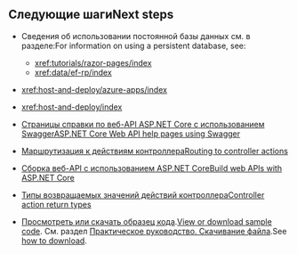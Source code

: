 ## <a name="next-steps"></a><span data-ttu-id="5256b-101">Следующие шаги</span><span class="sxs-lookup"><span data-stu-id="5256b-101">Next steps</span></span>

* <span data-ttu-id="5256b-102">Сведения об использовании постоянной базы данных см. в разделе:</span><span class="sxs-lookup"><span data-stu-id="5256b-102">For information on using a persistent database, see:</span></span>

  * <xref:tutorials/razor-pages/index>
  * <xref:data/ef-rp/index>

* <xref:host-and-deploy/azure-apps/index>
* <xref:host-and-deploy/index>
* [<span data-ttu-id="5256b-103">Страницы справки по веб-API ASP.NET Core с использованием Swagger</span><span class="sxs-lookup"><span data-stu-id="5256b-103">ASP.NET Core Web API help pages using Swagger</span></span>](xref:tutorials/web-api-help-pages-using-swagger)
* [<span data-ttu-id="5256b-104">Маршрутизация к действиям контроллера</span><span class="sxs-lookup"><span data-stu-id="5256b-104">Routing to controller actions</span></span>](xref:mvc/controllers/routing)
* [<span data-ttu-id="5256b-105">Сборка веб-API с использованием ASP.NET Core</span><span class="sxs-lookup"><span data-stu-id="5256b-105">Build web APIs with ASP.NET Core</span></span>](xref:web-api/index)
* [<span data-ttu-id="5256b-106">Типы возвращаемых значений действий контроллера</span><span class="sxs-lookup"><span data-stu-id="5256b-106">Controller action return types</span></span>](xref:web-api/action-return-types)
* <span data-ttu-id="5256b-107">[Просмотреть или скачать образец кода](https://github.com/aspnet/Docs/tree/master/aspnetcore/tutorials/first-web-api/samples).</span><span class="sxs-lookup"><span data-stu-id="5256b-107">[View or download sample code](https://github.com/aspnet/Docs/tree/master/aspnetcore/tutorials/first-web-api/samples).</span></span> <span data-ttu-id="5256b-108">См. раздел [Практическое руководство. Скачивание файла](xref:index#how-to-download-a-sample).</span><span class="sxs-lookup"><span data-stu-id="5256b-108">See [how to download](xref:index#how-to-download-a-sample).</span></span>
